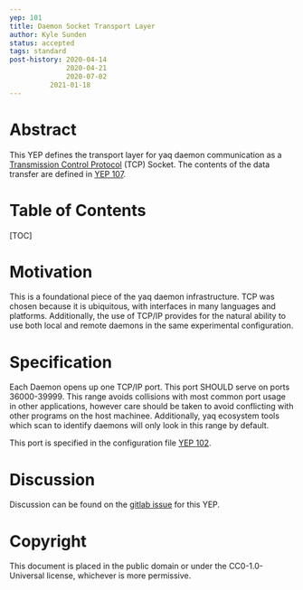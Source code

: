 ```yaml
---
yep: 101
title: Daemon Socket Transport Layer
author: Kyle Sunden
status: accepted
tags: standard
post-history: 2020-04-14
              2020-04-21
              2020-07-02
	      2021-01-18
---
```


# Abstract

This YEP defines the transport layer for yaq daemon communication as a [Transmission Control Protocol](https://en.wikipedia.org/wiki/Transmission_Control_Protocol) (TCP) Socket.
The contents of the data transfer are defined in [YEP 107](https://yeps.yaq.fyi/107).

# Table of Contents

[TOC]

# Motivation

This is a foundational piece of the yaq daemon infrastructure.
TCP was chosen because it is ubiquitous, with interfaces in many languages and platforms.
Additionally, the use of TCP/IP provides for the natural ability to use both local and remote daemons in the same experimental configuration.

# Specification

Each Daemon opens up one TCP/IP port.
This port SHOULD serve on ports 36000-39999.
This range avoids collisions with most common port usage in other applications, however care should be taken to avoid conflicting with other programs on the host machinee.
Additionally, yaq ecosystem tools which scan to identify daemons will only look in this range by default.

This port is specified in the configuration file [YEP 102](https://yeps.yaq.fyi/102).

# Discussion

Discussion can be found on the [gitlab issue](https://gitlab.com/yaq/yeps/-/issues/2) for this YEP.

# Copyright

This document is placed in the public domain or under the
CC0-1.0-Universal license, whichever is more permissive.
